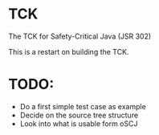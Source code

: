 TCK
===

The TCK for Safety-Critical Java (JSR 302)

This is a restart on building the TCK.

TODO:
=====

* Do a first simple test case as example
* Decide on the source tree structure
* Look into what is usable form oSCJ